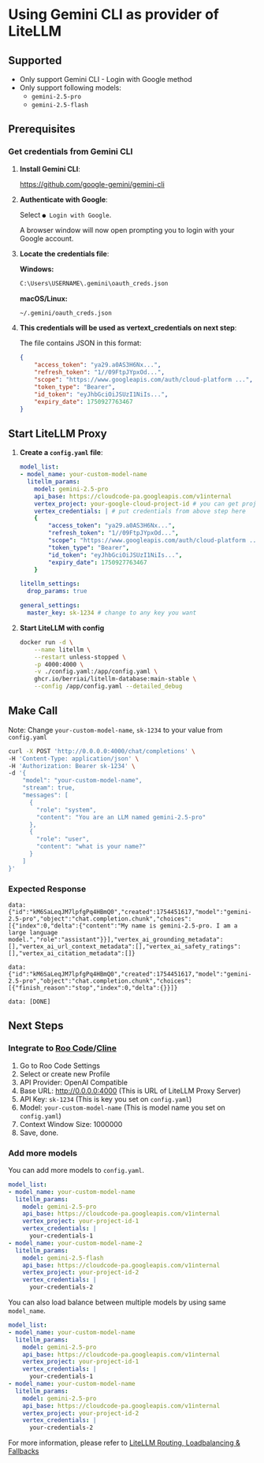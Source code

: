 # Using Gemini CLI as provider of LiteLLM

## Supported

- Only support Gemini CLI - Login with Google method
- Only support following models:
  - `gemini-2.5-pro`
  - `gemini-2.5-flash`

## Prerequisites

### Get credentials from Gemini CLI

1. **Install Gemini CLI**:

    <https://github.com/google-gemini/gemini-cli>

2. **Authenticate with Google**:

    Select `● Login with Google`.

    A browser window will now open prompting you to login with your Google account.

3. **Locate the credentials file**:

    **Windows:**

    ```bash
    C:\Users\USERNAME\.gemini\oauth_creds.json
    ```

    **macOS/Linux:**

    ```bash
    ~/.gemini/oauth_creds.json
    ```

4. **This credentials will be used as vertext_credentials on next step**:

    The file contains JSON in this format:

    ```json
    {
        "access_token": "ya29.a0AS3H6Nx...",
        "refresh_token": "1//09FtpJYpxOd...",
        "scope": "https://www.googleapis.com/auth/cloud-platform ...",
        "token_type": "Bearer",
        "id_token": "eyJhbGciOiJSUzI1NiIs...",
        "expiry_date": 1750927763467
    }
    ```

## Start LiteLLM Proxy

1. **Create a `config.yaml` file**:

    ```yaml
    model_list:
    - model_name: your-custom-model-name
      litellm_params:
        model: gemini-2.5-pro
        api_base: https://cloudcode-pa.googleapis.com/v1internal
        vertex_project: your-google-cloud-project-id # you can get project id from https://aistudio.google.com/apikey
        vertex_credentials: | # put credentials from above step here
        {
            "access_token": "ya29.a0AS3H6Nx...",
            "refresh_token": "1//09FtpJYpxOd...",
            "scope": "https://www.googleapis.com/auth/cloud-platform ...",
            "token_type": "Bearer",
            "id_token": "eyJhbGciOiJSUzI1NiIs...",
            "expiry_date": 1750927763467
        }

    litellm_settings:
      drop_params: true
    
    general_settings:
      master_key: sk-1234 # change to any key you want
    ```

2. **Start LiteLLM with config**

    ```bash
    docker run -d \
        --name litellm \
        --restart unless-stopped \
        -p 4000:4000 \
        -v ./config.yaml:/app/config.yaml \
        ghcr.io/berriai/litellm-database:main-stable \
        --config /app/config.yaml --detailed_debug
    ```

## Make Call

Note: Change `your-custom-model-name`, `sk-1234` to your value from `config.yaml`

```bash
curl -X POST 'http://0.0.0.0:4000/chat/completions' \
-H 'Content-Type: application/json' \
-H 'Authorization: Bearer sk-1234' \
-d '{
    "model": "your-custom-model-name",
    "stream": true,
    "messages": [
      {
        "role": "system",
        "content": "You are an LLM named gemini-2.5-pro"
      },
      {
        "role": "user",
        "content": "what is your name?"
      }
    ]
}'
```

### Expected Response

```text
data: {"id":"kM6SaLeqJM7lpfgPq4HBmQ0","created":1754451617,"model":"gemini-2.5-pro","object":"chat.completion.chunk","choices":[{"index":0,"delta":{"content":"My name is gemini-2.5-pro. I am a large language model.","role":"assistant"}}],"vertex_ai_grounding_metadata":[],"vertex_ai_url_context_metadata":[],"vertex_ai_safety_ratings":[],"vertex_ai_citation_metadata":[]}

data: {"id":"kM6SaLeqJM7lpfgPq4HBmQ0","created":1754451617,"model":"gemini-2.5-pro","object":"chat.completion.chunk","choices":[{"finish_reason":"stop","index":0,"delta":{}}]}

data: [DONE]
```

## Next Steps

### Integrate to [Roo Code](https://roocode.com/)/[Cline](https://cline.bot/)

1. Go to Roo Code Settings
2. Select or create new Profile
3. API Provider: OpenAI Compatible
4. Base URL: <http://0.0.0.0:4000> (This is URL of LiteLLM Proxy Server)
5. API Key: `sk-1234` (This is key you set on `config.yaml`)
6. Model: `your-custom-model-name` (This is model name you set on `config.yaml`)
7. Context Window Size: 1000000
8. Save, done.

### Add more models

You can add more models to `config.yaml`.

```yaml
model_list:
- model_name: your-custom-model-name
  litellm_params:
    model: gemini-2.5-pro
    api_base: https://cloudcode-pa.googleapis.com/v1internal
    vertex_project: your-project-id-1
    vertex_credentials: |
      your-credentials-1
- model_name: your-custom-model-name-2
  litellm_params:
    model: gemini-2.5-flash
    api_base: https://cloudcode-pa.googleapis.com/v1internal
    vertex_project: your-project-id-2
    vertex_credentials: |
      your-credentials-2
```

You can also load balance between multiple models by using same `model_name`.

```yaml
model_list:
- model_name: your-custom-model-name
  litellm_params:
    model: gemini-2.5-pro
    api_base: https://cloudcode-pa.googleapis.com/v1internal
    vertex_project: your-project-id-1
    vertex_credentials: |
      your-credentials-1
- model_name: your-custom-model-name
  litellm_params:
    model: gemini-2.5-pro
    api_base: https://cloudcode-pa.googleapis.com/v1internal
    vertex_project: your-project-id-2
    vertex_credentials: |
      your-credentials-2
```

For more information, please refer to [LiteLLM Routing, Loadbalancing & Fallbacks](https://docs.litellm.ai/docs/routing-load-balancing)
